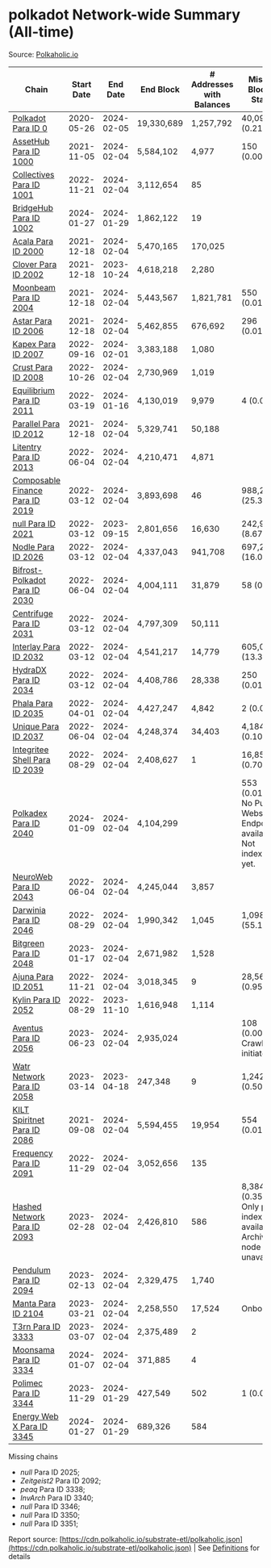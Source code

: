 # polkadot Network-wide Summary (All-time)

Source: [Polkaholic.io](https://polkaholic.io)


| Chain            | Start Date | End Date | End Block | # Addresses with Balances | Missing Blocks / Status |
| ---------------- | ---------- | ---------| --------- | ------------------------- | ----------------------- |
| [Polkadot Para ID 0](/polkadot/0-polkadot) | 2020-05-26 | 2024-02-05 | 19,330,689 |  1,257,792 | 40,099 (0.21%)  |
| [AssetHub Para ID 1000](/polkadot/1000-assethub) | 2021-11-05 | 2024-02-04 | 5,584,102 |  4,977 | 150 (0.00%)  |
| [Collectives Para ID 1001](/polkadot/1001-collectives) | 2022-11-21 | 2024-02-04 | 3,112,654 |  85 |    |
| [BridgeHub Para ID 1002](/polkadot/1002-bridgehub) | 2024-01-27 | 2024-01-29 | 1,862,122 |  19 |    |
| [Acala Para ID 2000](/polkadot/2000-acala) | 2021-12-18 | 2024-02-04 | 5,470,165 |  170,025 |    |
| [Clover Para ID 2002](/polkadot/2002-clover) | 2021-12-18 | 2023-10-24 | 4,618,218 |  2,280 |    |
| [Moonbeam Para ID 2004](/polkadot/2004-moonbeam) | 2021-12-18 | 2024-02-04 | 5,443,567 |  1,821,781 | 550 (0.01%)  |
| [Astar Para ID 2006](/polkadot/2006-astar) | 2021-12-18 | 2024-02-04 | 5,462,855 |  676,692 | 296 (0.01%)  |
| [Kapex Para ID 2007](/polkadot/2007-kapex) | 2022-09-16 | 2024-02-01 | 3,383,188 |  1,080 |    |
| [Crust Para ID 2008](/polkadot/2008-crust) | 2022-10-26 | 2024-02-04 | 2,730,969 |  1,019 |    |
| [Equilibrium Para ID 2011](/polkadot/2011-equilibrium) | 2022-03-19 | 2024-01-16 | 4,130,019 |  9,979 | 4 (0.00%)  |
| [Parallel Para ID 2012](/polkadot/2012-parallel) | 2021-12-18 | 2024-02-04 | 5,329,741 |  50,188 |    |
| [Litentry Para ID 2013](/polkadot/2013-litentry) | 2022-06-04 | 2024-02-04 | 4,210,471 |  4,871 |    |
| [Composable Finance Para ID 2019](/polkadot/2019-composable) | 2022-03-12 | 2024-02-04 | 3,893,698 |  46 | 988,228 (25.38%)  |
| [null Para ID 2021](/polkadot/2021-efinity) | 2022-03-12 | 2023-09-15 | 2,801,656 |  16,630 | 242,949 (8.67%)  |
| [Nodle Para ID 2026](/polkadot/2026-nodle) | 2022-03-12 | 2024-02-04 | 4,337,043 |  941,708 | 697,249 (16.08%)  |
| [Bifrost-Polkadot Para ID 2030](/polkadot/2030-bifrost) | 2022-06-04 | 2024-02-04 | 4,004,111 |  31,879 | 58 (0.00%)  |
| [Centrifuge Para ID 2031](/polkadot/2031-centrifuge) | 2022-03-12 | 2024-02-04 | 4,797,309 |  50,111 |    |
| [Interlay Para ID 2032](/polkadot/2032-interlay) | 2022-03-12 | 2024-02-04 | 4,541,217 |  14,779 | 605,002 (13.32%)  |
| [HydraDX Para ID 2034](/polkadot/2034-hydradx) | 2022-03-12 | 2024-02-04 | 4,408,786 |  28,338 | 250 (0.01%)  |
| [Phala Para ID 2035](/polkadot/2035-phala) | 2022-04-01 | 2024-02-04 | 4,427,247 |  4,842 | 2 (0.00%)  |
| [Unique Para ID 2037](/polkadot/2037-unique) | 2022-06-04 | 2024-02-04 | 4,248,374 |  34,403 | 4,184 (0.10%)  |
| [Integritee Shell Para ID 2039](/polkadot/2039-integritee) | 2022-08-29 | 2024-02-04 | 2,408,627 |  1 | 16,854 (0.70%)  |
| [Polkadex Para ID 2040](/polkadot/2040-polkadex) | 2024-01-09 | 2024-02-04 | 4,104,299 |   | 553 (0.01%) No Public Websocket Endpoint available: Not indexing yet. |
| [NeuroWeb Para ID 2043](/polkadot/2043-neuroweb) | 2022-06-04 | 2024-02-04 | 4,245,044 |  3,857 |    |
| [Darwinia Para ID 2046](/polkadot/2046-darwinia) | 2022-08-29 | 2024-02-04 | 1,990,342 |  1,045 | 1,098,047 (55.17%)  |
| [Bitgreen Para ID 2048](/polkadot/2048-bitgreen) | 2023-01-17 | 2024-02-04 | 2,671,982 |  1,528 |    |
| [Ajuna Para ID 2051](/polkadot/2051-ajuna) | 2022-11-21 | 2024-02-04 | 3,018,345 |  9 | 28,565 (0.95%)  |
| [Kylin Para ID 2052](/polkadot/2052-kylin) | 2022-08-29 | 2023-11-10 | 1,616,948 |  1,114 |    |
| [Aventus Para ID 2056](/polkadot/2056-aventus) | 2023-06-23 | 2024-02-04 | 2,935,024 |   | 108 (0.00%) Crawling initiated |
| [Watr Network Para ID 2058](/polkadot/2058-watr) | 2023-03-14 | 2023-04-18 | 247,348 |  9 | 1,242 (0.50%)  |
| [KILT Spiritnet Para ID 2086](/polkadot/2086-kilt) | 2021-09-08 | 2024-02-04 | 5,594,455 |  19,954 | 554 (0.01%)  |
| [Frequency Para ID 2091](/polkadot/2091-frequency) | 2022-11-29 | 2024-02-04 | 3,052,656 |  135 |    |
| [Hashed Network Para ID 2093](/polkadot/2093-hashed) | 2023-02-28 | 2024-02-04 | 2,426,810 |  586 | 8,384 (0.35%) Only partial index available: Archive node unavailable |
| [Pendulum Para ID 2094](/polkadot/2094-pendulum) | 2023-02-13 | 2024-02-04 | 2,329,475 |  1,740 |    |
| [Manta Para ID 2104](/polkadot/2104-manta) | 2023-03-21 | 2024-02-04 | 2,258,550 |  17,524 |   Onboarding |
| [T3rn Para ID 3333](/polkadot/3333-t3rn) | 2023-03-07 | 2024-02-04 | 2,375,489 |  2 |    |
| [Moonsama Para ID 3334](/polkadot/3334-moonsama) | 2024-01-07 | 2024-02-04 | 371,885 |  4 |    |
| [Polimec Para ID 3344](/polkadot/3344-polimec) | 2023-11-29 | 2024-01-29 | 427,549 |  502 | 1 (0.00%)  |
| [Energy Web X Para ID 3345](/polkadot/3345-energywebx) | 2024-01-27 | 2024-01-29 | 689,326 |  584 |    |

Missing chains


* *null* Para ID 2025; 
* *Zeitgeist2* Para ID 2092; 
* *peaq* Para ID 3338; 
* *InvArch* Para ID 3340; 
* *null* Para ID 3346; 
* *null* Para ID 3350; 
* *null* Para ID 3351; 

Report source: [https://cdn.polkaholic.io/substrate-etl/polkaholic.json](https://cdn.polkaholic.io/substrate-etl/polkaholic.json) | See [Definitions](/DEFINITIONS.md) for details
